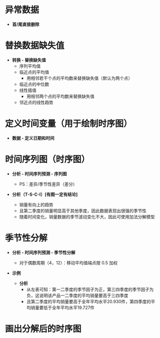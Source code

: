 # 异常数据
- **首/尾直接删除**

# 替换数据缺失值
- **转换 - 替换缺失值**
  - 序列平均值
  - 临近点的平均值
    - 用相邻若干个点的平均数来替换缺失值（默认为两个点）
  - 临近点的中位数
  - 线性插值
    - 用相邻两个点的平均数来替换缺失值
  - 邻近点的线性趋势

# 定义时间变量（用于绘制时序图）
- **数据 - 定义日期和时间**

# 时间序列图（时序图）
- **分析 - 时间序列预测 - 序列图**
  - PS：差异/季节性差异（差分）

- **分析（T-S-C-I）[有图一定有结论]**
  - 销量有向上的趋势
  - 且第二季度的销量明显高于其他季度，因此数据表现出很强的季节性
  - 随着时间变化，销量数据的季节波动变化不大，因此可使用加法分解模型

# 季节性分解
- **分析 - 时间序列预测 - 季节性分解**
  - 对于偶数周期（4，12）：移动平均值端点按 0.5 加权

- **示例**
  - **分析**
    - 从左表可知：第一二季度的季节因子为正，第三四季度的季节因子为负，这说明该产品一二季度的平均销量要高于三四季度
    - 且第二季度的平均销量要高于全年平均水平20.930件，第四季度的平均销量要低于全年平均水平19.727件

# 画出分解后的时序图